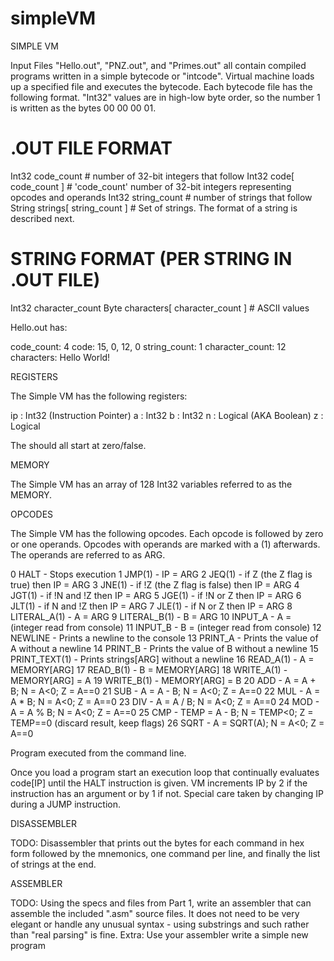 # simpleVM

SIMPLE VM

Input Files "Hello.out", "PNZ.out", and "Primes.out" all contain compiled programs written in a simple bytecode or "intcode". Virtual machine loads up a specified file and executes the bytecode. Each bytecode file has the following format. "Int32" values are in high-low byte order, so the number 1 is written as the bytes 00 00 00 01.

# .OUT FILE FORMAT
Int32  code_count              # number of 32-bit integers that follow
Int32  code[ code_count ]      # 'code_count' number of 32-bit integers representing opcodes and operands
Int32  string_count            # number of strings that follow
String strings[ string_count ] # Set of strings. The format of a string is described next.

# STRING FORMAT (PER STRING IN .OUT FILE)
Int32  character_count
Byte   characters[ character_count ]  # ASCII values

Hello.out has:

code_count:      4
code:            15, 0, 12, 0
string_count:    1
character_count: 12
characters:      Hello World!


REGISTERS

The Simple VM has the following registers:

ip : Int32   (Instruction Pointer)
a  : Int32
b  : Int32
n  : Logical (AKA Boolean)
z  : Logical

The should all start at zero/false.

MEMORY

The Simple VM has an array of 128 Int32 variables referred to as the MEMORY.

OPCODES

The Simple VM has the following opcodes. Each opcode is followed by zero or one operands. Opcodes with operands are marked with a (1) afterwards. The operands are referred to as ARG.

  0  HALT          - Stops execution
  1  JMP(1)        - IP = ARG
  2  JEQ(1)        - if Z  (the Z flag is true) then IP = ARG
  3  JNE(1)        - if !Z (the Z flag is false) then IP = ARG
  4  JGT(1)        - if !N and !Z then IP = ARG
  5  JGE(1)        - if !N or Z then IP = ARG
  6  JLT(1)        - if N and !Z then IP = ARG
  7  JLE(1)        - if N or Z then IP = ARG
  8  LITERAL_A(1)  - A = ARG
  9  LITERAL_B(1)  - B = ARG
 10  INPUT_A       - A = (integer read from console)
 11  INPUT_B       - B = (integer read from console)
 12  NEWLINE       - Prints a newline to the console
 13  PRINT_A       - Prints the value of A without a newline
 14  PRINT_B       - Prints the value of B without a newline
 15  PRINT_TEXT(1) - Prints strings[ARG] without a newline
 16  READ_A(1)     - A = MEMORY[ARG]
 17  READ_B(1)     - B = MEMORY[ARG]
 18  WRITE_A(1)    - MEMORY[ARG] = A
 19  WRITE_B(1)    - MEMORY[ARG] = B
 20  ADD           - A = A + B; N = A<0; Z = A==0
 21  SUB           - A = A - B; N = A<0; Z = A==0
 22  MUL           - A = A * B; N = A<0; Z = A==0
 23  DIV           - A = A / B; N = A<0; Z = A==0
 24  MOD           - A = A % B; N = A<0; Z = A==0
 25  CMP           - TEMP = A - B; N = TEMP<0; Z = TEMP==0 (discard result, keep flags)
 26  SQRT          - A = SQRT(A); N = A<0; Z = A==0


Program executed from the command line.

Once you load a program start an execution loop that continually evaluates code[IP] until the HALT instruction is given. VM increments IP by 2 if the instruction has an argument or by 1 if not. Special care taken by changing IP during a JUMP instruction.

DISASSEMBLER

TODO: Disassembler that prints out the bytes for each command in hex form followed by the mnemonics, one command per line, and finally the list of strings at the end.


ASSEMBLER

TODO: Using the specs and files from Part 1, write an assembler that can assemble the included ".asm" source files. It does not need to be very elegant or handle any unusual syntax - using substrings and such rather than "real parsing" is fine. Extra: Use your assembler write a simple new program 
